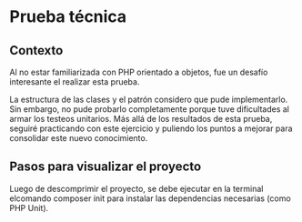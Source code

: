 # Prueba técnica




## Contexto

Al no estar familiarizada con PHP orientado a objetos, fue un desafío interesante el realizar esta prueba. 

La estructura de las clases y el patrón considero que pude implementarlo. Sin embargo, no pude probarlo completamente porque tuve dificultades al armar los testeos unitarios. Más allá de los resultados de esta prueba, seguiré practicando con este ejercicio y puliendo los puntos a mejorar para consolidar este nuevo conocimiento.
## Pasos para visualizar el proyecto
Luego de descomprimir el proyecto, se debe ejecutar en la terminal elcomando composer init para instalar las dependencias necesarias (como PHP Unit).


